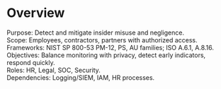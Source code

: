 # Overview
Purpose: Detect and mitigate insider misuse and negligence.  
Scope: Employees, contractors, partners with authorized access.  
Frameworks: NIST SP 800-53 PM-12, PS, AU families; ISO A.6.1, A.8.16.  
Objectives: Balance monitoring with privacy, detect early indicators, respond quickly.  
Roles: HR, Legal, SOC, Security.  
Dependencies: Logging/SIEM, IAM, HR processes.
